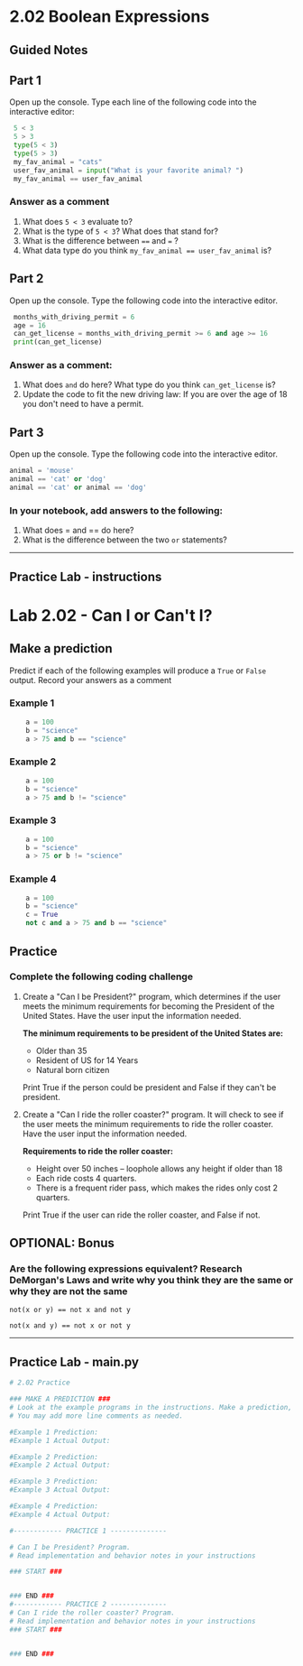# 2.02 Boolean Expressions

## Guided Notes
## Part 1

Open up the console. Type each line of the following code into the interactive editor:

```python
 5 < 3
 5 > 3
 type(5 < 3)
 type(5 > 3)
 my_fav_animal = "cats"
 user_fav_animal = input("What is your favorite animal? ")
 my_fav_animal == user_fav_animal
```

### Answer as a comment 

1. What does `5 < 3` evaluate to?  
2. What is the type of `5 < 3`? What does that stand for?
3. What is the difference between `==` and `=` ?
4. What data type do you think `my_fav_animal == user_fav_animal` is?

## Part 2

Open up the console. Type the following code into the interactive editor.

```python
 months_with_driving_permit = 6
 age = 16
 can_get_license = months_with_driving_permit >= 6 and age >= 16
 print(can_get_license)
```

### Answer as a comment:

1. What does `and` do here? What type do you think `can_get_license` is?
2. Update the code to fit the new driving law:
   If you are over the age of 18 you don't need to have a permit.

## Part 3

Open up the console. Type the following code into the interactive editor.

```python
animal = 'mouse'
animal == 'cat' or 'dog'
animal == 'cat' or animal == 'dog'
```

### In your notebook, add answers to the following:

1. What does = and == do here?
2. What is the difference between the two `or` statements?

---

## Practice Lab - instructions

# Lab 2.02 - Can I or Can't I?

## Make a prediction

Predict if each of the following examples will produce a `True` or `False` output. Record your answers as a comment

### Example 1

```python
    a = 100
    b = "science"
    a > 75 and b == "science"
```

### Example 2

```python
    a = 100
    b = "science"
    a > 75 and b != "science"
```

### Example 3

```python
    a = 100
    b = "science"
    a > 75 or b != "science"
```

### Example 4

```python
    a = 100
    b = "science"
    c = True
    not c and a > 75 and b == "science"
```
## Practice

### Complete the following coding challenge

1. Create a "Can I be President?" program, which determines if the user meets the minimum requirements for becoming the President of the United States. Have the user input the information needed.

    **The minimum requirements to be president of the United States are:**

    * Older than 35
    * Resident of US for 14 Years
    * Natural born citizen
    
    Print True if the person could be president and False if they can't be president.

2. Create a "Can I ride the roller coaster?" program. It will check to see if the user meets the minimum requirements to ride the roller coaster. Have the user input the information needed.

    **Requirements to ride the roller coaster:**
    * Height over 50 inches – loophole allows any height if older than 18
    * Each ride costs 4 quarters.
    * There is a frequent rider pass, which makes the rides only cost 2 quarters.

    Print True if the user can ride the roller coaster, and False if not.

## OPTIONAL: Bonus

### Are the following expressions equivalent? Research DeMorgan's Laws and write why you think they are the same or why they are not the same

`not(x or y) == not x and not y`

`not(x and y) == not x or not y`

---

## Practice Lab - main.py
``` python
# 2.02 Practice

### MAKE A PREDICTION ###
# Look at the example programs in the instructions. Make a prediction, record below as a comment. Run the program, record below as a comment.
# You may add more line comments as needed.

#Example 1 Prediction: 
#Example 1 Actual Output: 

#Example 2 Prediction: 
#Example 2 Actual Output: 

#Example 3 Prediction: 
#Example 3 Actual Output: 

#Example 4 Prediction: 
#Example 4 Actual Output: 

#------------ PRACTICE 1 --------------

# Can I be President? Program.
# Read implementation and behavior notes in your instructions

### START ###


### END ###
#------------ PRACTICE 2 --------------
# Can I ride the roller coaster? Program.
# Read implementation and behavior notes in your instructions
### START ###


### END ###

```

